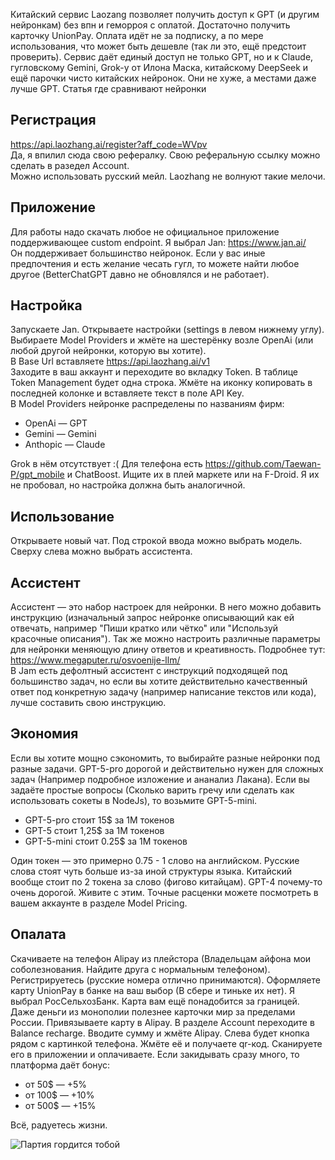 Китайский сервис Laozang позволяет получить доступ к GPT (и другим нейронкам) без впн и геморроя с оплатой. Достаточно получить карточку UnionPay. Оплата идёт не за подписку, а по мере использования, что может быть дешевле (так ли это, ещё предстоит проверить). Сервис даёт единый доступ не только GPT, но и к Claude, гугловскому Gemini, Grok-у от Илона Маска, китайскому DeepSeek и ещё парочки чисто китайских нейронок. Они не хуже, а местами даже лучше GPT. Статья где сравнивают нейронки

## Регистрация

https://api.laozhang.ai/register?aff_code=WVpv   
Да, я впилил сюда свою рефералку. Свою реферальную ссылку можно сделать в разедел Account.   
Можно использовать русский мейл. Laozhang не волнуют такие мелочи.

## Приложение

Для работы надо скачать любое не официальное приложение поддерживающее custom endpoint. Я выбрал Jan: https://www.jan.ai/   
Он поддерживает большинство нейронок. Если у вас иные предпочтения и есть желание чесать гугл, то можете найти любое другое (BetterChatGPT давно не обновлялся и не работает).

## Настройка

Запускаете Jan. Открываете настройки (settings в левом нижнему углу). Выбираете Model Providers и жмёте на шестерёнку возле OpenAi (или любой другой нейронки, которую вы хотите).   
В Base Url вставляете https://api.laozhang.ai/v1   
Заходите в ваш аккаунт и переходите во вкладку Token. В таблице Token Management будет одна строка. Жмёте на иконку копировать в последней колонке и вставляете текст в поле API Key.   
В Model Providers нейронке распределены по названиям фирм:
* OpenAi — GPT
* Gemini — Gemini
* Anthopic — Claude

Grok в нём отсутствует :(
Для телефона есть https://github.com/Taewan-P/gpt_mobile и ChatBoost. Ищите их в плей маркете или на F-Droid. Я их не пробовал, но настройка должна быть аналогичной.

## Использование

Открываете новый чат. Под строкой ввода можно выбрать модель. Сверху слева можно выбрать ассистента.

## Ассистент

Ассистент — это набор настроек для нейронки. В него можно добавить инструкцию (изначальный запрос нейронке описывающий как ей отвечать, например "Пиши кратко или чётко" или "Используй красочные описания"). Так же можно настроить различные параметры для нейронки меняющую длину ответов и креативность. Подробнее тут: https://www.megaputer.ru/osvoenije-llm/    
В Jam есть дефолтный ассистент с инструкций подходящей под большинство задач, но если вы хотите действительно качественный ответ под конкретную задачу (например написание текстов или кода), лучше составить свою инструкцию.

## Экономия

Если вы хотите мощно сэкономить, то выбирайте разные нейронки под разные задачи. GPT-5-pro дорогой и действительно нужен для сложных задач (Например подробное изложение и ананализ Лакана). Если вы задаёте простые вопросы (Сколько варить гречу или сделать как использовать сокеты в NodeJs), то возьмите GPT-5-mini.
* GPT-5-pro стоит 15$ за 1M токенов
* GPT-5 стоит 1,25$ за 1M токенов
* GPT-5-mini стоит 0.25$ за 1M токенов

Один токен — это примерно 0.75 - 1 слово на английском. Русские слова стоят чуть больше из-за иной структуры языка. Китайский вообще стоит по 2 токена за слово (фигово китайцам). 
GPT-4 почему-то очень дорогой. Живите с этим. 
Точные расценки можете посмотреть в вашем аккаунте в разделе Model Pricing.

## Опалата

Скачиваете на телефон Alipay из плейстора (Владельцам айфона мои соболезнования. Найдите друга с нормальным телефоном). Регистрируетесь (русские номера отлично принимаются).
Оформляете карту UnionPay в банке на ваш выбор (В сбере и тиньке их нет). Я выбрал РосСельхозБанк. Карта вам ещё понадобится за границей. Даже деньги из монополии полезнее карточки мир за пределами России.
Привязываете карту в Alipay. В разделе Account переходите в Balance recharge. Вводите сумму и жмёте Alipay. Слева будет кнопка рядом с картинкой телефона. Жмёте её и получаете qr-код. Сканируете его в приложении и оплачиваете. Если закидывать сразу много, то платформа даёт бонус:   
* от 50$ —  +5% 
* от 100$ — +10% 
* от 500$ — +15% 

Всё, радуетесь жизни.

![Партия гордится тобой](https://i.pinimg.com/736x/b3/b0/24/b3b024563c4bee5b9621d4aa7b4e4376.jpg)
